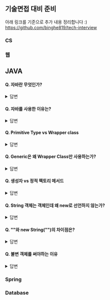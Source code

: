 ## 기술면접 대비 준비
아래 링크를 기준으로 추가 내용 정리합니다 :)
https://github.com/binghe819/tech-interview


### CS

### 웹

## JAVA
#### Q. 자바란 무엇인가?
<details>
  <summary>답변</summary>

  ---

  * 자바는 제임스 고슬링과 다른 연구원들이 개발한 **객체 지향적 프로그래밍 언어**이다.
    * 엄밀히 말하면 멀티 패러다임 프로그래밍언어 (절차형, 함수형 모두 지원)
  * 특징
    * JVM (WORA) 가상머신 -> 운영체제와 독립적
    * GC라는 프로세스를 통해 자동으로 메모리 관리는 수행한다.
    * 멀티 스레드를 지원한다.
    * Managed 언어

  ---
</details>

#### Q. 자바를 사용한 이유는?
<details>
  <summary>답변</summary>
  
  ---

  * 가장 대표적인 객체지향언어. (확장, 유지보수면에서 유리하다)
  * 메모리를 직접 관리하지 않아도 되는 Managed 언어. (시간 단축, 편의성)
  * 플랫폼과 독립적인 언어.
  * 언어 차원에서 스레드를 지원해준다.
  * 높은 점유율과 오랜 역사. 문서화.

  ---
</details>

#### Q. Primitive Type vs Wrapper class
<details>
  <summary>답변</summary>

  ---

  * Wrapper Class를 사용하는 이유
    * **Nullable**
    * `toString()`를 통해 String 타입으로 바로 변환 가능
    * **원시타입을 객체 타입처럼 사용 가능 (자율적인 객체로 사용 가능)**
    * Generic 타입으로 사용하기 위함
    * 멀티스레딩에서 동기화를 지원하려면 객체가 필요 (?)
  * Boxing vs Unboxing (Auto)
    * Primitive -> Warpper : Boxing
    * Wrapper -> Primitive : Unboxing
    * JVM은 상황에 따라 Boxing을 하기도, Unboxing을 하기도 한다.
    * [편리한 AutoBoxing의 단점](./JAVA/AutoBoxing/AutoBoxing의%20단점.md)
      * **Wrapper Class를 연산하면 오토박싱/언박싱이 일어나기에 비효율적이다.**

  ---
</details>


#### Q. Generic은 왜 Wrapper Class만 사용하는가?
<details>
  <summary>답변</summary>

  ---

  * 우선 Generic을 사용하는 가장 큰 이유가 타입 체크를 위함이다. 즉, 컴파일 타임시에만 타입 체크 및 제약을 적용하고, 자동 형변환을 해준다. 그리고 컴파일 된 `.class` 파일에는 실제로 제네릭 정보가 전혀 없다. (소거됨)
  * 다르게 말하면 런타임엔 Generic으로 주어진 타입으로 형변환 된 Object만이 존재할 수 있다. 그러기 때문에 Primitive 타입은 Object가 될 수 없기에 불가능한 것.
  * 쉽게 말하면 **Generic 특성상 Object로 Convertable한 타입만 가능하다.**
  * [참고 1](https://www.quora.com/Why-is-it-impossible-to-use-primitive-types-as-a-type-parameter-in-Java), [참고 2](https://stackoverflow.com/questions/2721546/why-dont-java-generics-support-primitive-types)

  ---
</details>

#### Q. 생성자 vs 정적 팩토리 메서드
<details>
  <summary>답변</summary>

  ---

  * 생성자와 정적 팩토리 메서드의 차이는 정적 팩토리 메서드의 장단점으로 알 수 있다.
  * 정적 팩토리 메서드의 장점
    * 이름을 가질 수 있다.
    * **반드시 새로운 객체를 만들 필요가 없다. 불변 객체를 캐싱하거나, Validation을 처리할 수 있다.**
    * 반환 타입의 하위 타입 객체를 반환할 수 있는 능력이 있다.
    * 입력 매개변수에 따라 매번 다른 클래스의 객체를 반환할 수 있다.
    * static 팩토리 메서드를 작성하는 시점에는 반환할 객체의 클래스가 존재하지 않아도 된다.
  * 정적 팩토리 메서드의 단점
    * 상속하려면 public, protected 생성자가 필요하니, 정적 팩토리 메서드만 제공하면 하위 클래스를 만들 수 없다.
    * static 팩토리 메서드는 프로그래머가 찾기 어렵다.

  ---
</details>

#### Q. String 객체는 객체인데 왜 new로 선언하지 않는가?
<details>
  <summary>답변</summary>

  ---

  * `String`은 대표적 **불변 객체**로, `String 상수 풀 영역`에서 객체를 관리한다.
  * 즉, 상수처럼 **이미 선언된 String 객체가 있으면 이 영역에서 가져다 사용하고, 없다면 여기에 새롭게 객체를 생성하여 사용한다.**

  ---
</details>

#### Q. ""와 new String("")의 차이점은?
<details>
  <summary>답변</summary>
  
  ---

  * `""`은 Heap 내의 별도 공간인 `String 상수 풀 영역`에 문자열을 생성하고, 같은 문자열은 한번만 생성된다.
    * `String 상수 풀 영역`에 생성되는 String 객체는 불변이다.
  * `new String()`는 일반 클래스와 마찬가지로 Heap에 문자열 객체로 생성된다.

  ---
</details>

#### Q. 불변 객체를 써야하는 이유
<details>
  <summary>답변</summary>

  ---

  * 불변 객체란?
    * 불변 객체란 **생성 후 그 상태를 변경할 수 없는 객체**를 말한다. 반대 개념으로 가변(mutable)객체가 있다.
    * 불변 객체란 **외부에서 불변 객체의 값을 수정할 수 없는 객체**를 의미한다.
    * 대표적인 불변 객체: `String`, `Boolean`, `Integer`
    * 대표적인 가변 객체: `StringBuilder`
  * 불변 객체를 왜 사용하는가?
    * **멀티 스레드 환경에서 안전하다. 동기화를 고려하지 않아도 된다.**
    * **부수효과가 발생할 확률이 적다.**
      * 객체는 기본적으로 참조 값을 통해 접근하기 때문에, 방어적 복사를 통해 불변으로 만들어 두는 것이 좋다.
      * 예를 들어, 여러 스레드나 메서드에서 Money를 사용하게 된다면 언제 어디서 부수 효과가 발생해 내부 값이 변경 될지 모르기 때문에 안전하지 않다.
    * **캐시나 Map또는 Set의 요소를 활용하기에 적합하다.**
  * 컬렉션을 불변으로 만들려면 요소도 불변으로 만들어줘야된다.
    * `List`를 불변으로 해도, 그 요소가 불변이 아니면 언제든 가변이 될 수 있기 때문이다. 
  * **단점으로는 메모리 낭비를 유발할 수 있다는 것이다.**
    * 단, 이것은 GC 커스텀을 통해 개선할 수 있을 듯 하다.

  ---
</details>


### Spring

### Database

